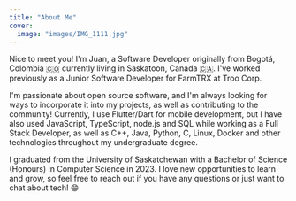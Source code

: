 ```yaml
---
title: "About Me"
cover:
  image: "images/IMG_1111.jpg"
---
```


Nice to meet you! I'm Juan, a Software Developer originally from Bogotá, Colombia 🇨🇴 currently living in Saskatoon, Canada 🇨🇦. I've worked previously as a Junior Software Developer for FarmTRX at Troo Corp.

I'm passionate about open source software, and I'm always looking for ways to incorporate it into my projects, as well as contributing to the community! Currently, I use Flutter/Dart for mobile development, but I have also used JavaScript, TypeScript, node.js and SQL while working as a Full Stack Developer, as well as C++, Java, Python, C, Linux, Docker and other technologies throughout my undergraduate degree.

I graduated from the University of Saskatchewan with a Bachelor of Science (Honours) in Computer Science in 2023. I love new opportunities to learn and grow, so feel free to reach out if you have any questions or just want to chat about tech! 😄
